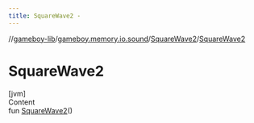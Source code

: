 ```yaml
---
title: SquareWave2 -
---
```

//[gameboy-lib](../../index.md)/[gameboy.memory.io.sound](../index.md)/[SquareWave2](index.md)/[SquareWave2](-square-wave2.md)



# SquareWave2  
[jvm]  
Content  
fun [SquareWave2](-square-wave2.md)()  



